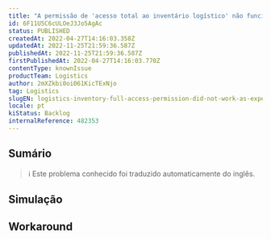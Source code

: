 ```yaml
---
title: "A permissão de 'acesso total ao inventário logístico' não funcionou como esperado"
id: 6F11U5C6cULOeJ3Jo5AgAc
status: PUBLISHED
createdAt: 2022-04-27T14:16:03.358Z
updatedAt: 2022-11-25T21:59:36.587Z
publishedAt: 2022-11-25T21:59:36.587Z
firstPublishedAt: 2022-04-27T14:16:03.770Z
contentType: knownIssue
productTeam: Logistics
author: 2mXZkbi0oi061KicTExNjo
tag: Logistics
slugEN: logistics-inventory-full-access-permission-did-not-work-as-expected
locale: pt
kiStatus: Backlog
internalReference: 482353
---
```


## Sumário

>ℹ️ Este problema conhecido foi traduzido automaticamente do inglês.



## Simulação



## Workaround




